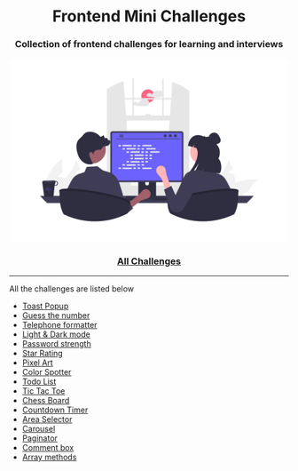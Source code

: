 <div align="center">
  <h1>Frontend Mini Challenges</h1>
  <h3>Collection of frontend challenges for learning and interviews</h3>
  <a href="https://sadanandpai.github.io/frontend-micro-challenges/"><img src="cover.png" alt="web programming" width="500px" /></a>
</div>

<div align="center">
  <h3><a href="https://sadanandpai.github.io/frontend-micro-challenges/">All Challenges</a></h3>
</div>

---

All the challenges are listed below

- [Toast Popup](https://sadanandpai.github.io/frontend-micro-challenges/mc/toast-popup/)
- [Guess the number](https://sadanandpai.github.io/frontend-micro-challenges/mc/guess-the-number/)
- [Telephone formatter](https://sadanandpai.github.io/frontend-micro-challenges/mc/telephone-formatter/)
- [Light & Dark mode](https://sadanandpai.github.io/frontend-micro-challenges/mc/theme/)
- [Password strength](https://sadanandpai.github.io/frontend-micro-challenges/mc/password-strength/)
- [Star Rating](https://sadanandpai.github.io/frontend-micro-challenges/mc/star-rating/)
- [Pixel Art](https://sadanandpai.github.io/frontend-micro-challenges/mc/pixel-art/)
- [Color Spotter](https://sadanandpai.github.io/frontend-micro-challenges/mc/color-spotter/)
- [Todo List](https://sadanandpai.github.io/frontend-micro-challenges/mc/todo-list/)
- [Tic Tac Toe](https://sadanandpai.github.io/frontend-micro-challenges/mc/tic-tac-toe/)
- [Chess Board](https://sadanandpai.github.io/frontend-micro-challenges/mc/chess-board/)
- [Countdown Timer](https://sadanandpai.github.io/frontend-micro-challenges/mc/timer/)
- [Area Selector](https://sadanandpai.github.io/frontend-micro-challenges/mc/area-selector/)
- [Carousel](https://sadanandpai.github.io/frontend-micro-challenges/mc/carousel/)
- [Paginator](https://sadanandpai.github.io/frontend-micro-challenges/mc/paginator/)
- [Comment box](https://sadanandpai.github.io/frontend-micro-challenges/mc/comment-box/)
- [Array methods](https://sadanandpai.github.io/frontend-micro-challenges/mc/array-methods/)
